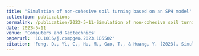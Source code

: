 ```yaml
---
title: "Simulation of non-cohesive soil turning based on an SPH model"
collection: publications
permalink: /publication/2023-5-11-Simulation of non-cohesive soil turning based on an SPH model
date: 2023-5-11
venue: 'Computers and Geotechnics'
paperurl: '10.1016/j.compgeo.2023.105502'
citation: 'Feng, D., Yi, C., Hu, M., Gao, T., & Huang, Y. (2023). Simulation of non-cohesive soil turning based on an SPH model. Computers and Geotechnics, 160, 105502.'
---
```

